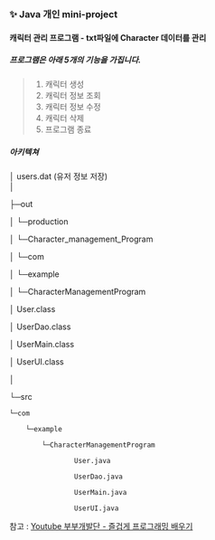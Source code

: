 ### ✨ Java 개인 mini-project

#### 캐릭터 관리 프로그램 - txt파일에 Character 데이터를 관리

##### 프로그램은 아래 5개의 기능을 가집니다.
> 1. 캐릭터 생성
> 2. 캐릭터 정보 조회
> 3. 캐릭터 정보 수정
> 4. 캐릭터 삭제
> 5. 프로그램 종료

##### 아키텍쳐
│  users.dat (유저 정보 저장)
<br>
│

├─out

│  └─production

│      └─Character_management_Program

│          └─com

│              └─example

│                  └─CharacterManagementProgram

│                          User.class

│                          UserDao.class

│                          UserMain.class

│                          UserUI.class

│

└─src

    └─com
    
        └─example
        
            └─CharacterManagementProgram
            
                    User.java	
                    
                    UserDao.java	
                    
                    UserMain.java	
                    
                    UserUI.java	
                    



참고 : [Youtube 부부개발단 - 즐겁게 프로그래밍 배우기](https://www.youtube.com/watch?v=HEsAMjd8zpo&list=PLHpaQi-LiUCx-vcbcnpU5Tzv2X99WCowN&index=64&ab_channel=%EB%B6%80%EB%B6%80%EA%B0%9C%EB%B0%9C%EB%8B%A8-%EC%A6%90%EA%B2%81%EA%B2%8C%ED%94%84%EB%A1%9C%EA%B7%B8%EB%9E%98%EB%B0%8D%EB%B0%B0%EC%9A%B0%EA%B8%B0)
